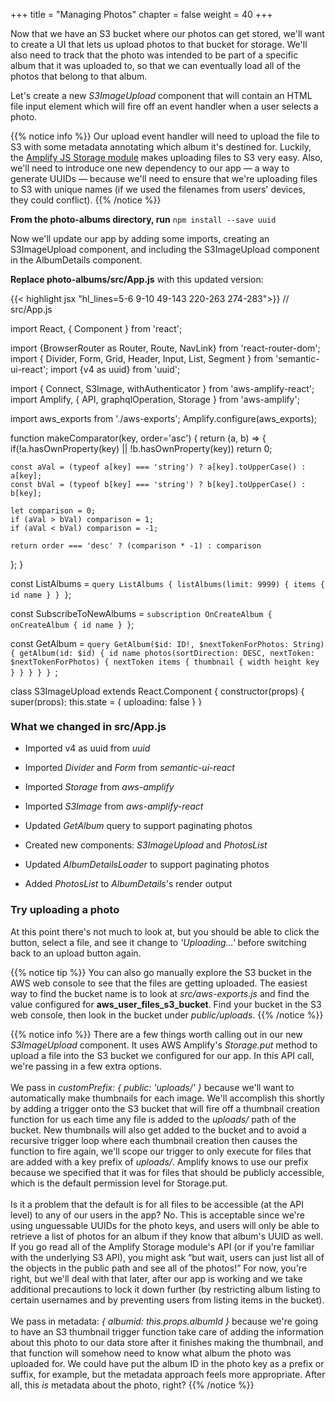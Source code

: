 +++
title = "Managing Photos"
chapter = false
weight = 40
+++

Now that we have an S3 bucket where our photos can get stored, we'll want to create a UI that lets us upload photos to that bucket for storage. We'll also need to track that the photo was intended to be part of a specific album that it was uploaded to, so that we can eventually load all of the photos that belong to that album.

Let's create a new _S3ImageUpload_ component that will contain an HTML file input element which will fire off an event handler when a user selects a photo. 

{{% notice info %}}
Our upload event handler will need to upload the file to S3 with some metadata annotating which album it's destined for. Luckily, the [Amplify JS Storage module](https://aws-amplify.github.io/amplify-js/media/storage_guide) makes uploading files to S3 very easy. Also, we'll need to introduce one new dependency to our app — a way to generate UUIDs — because we'll need to ensure that we're uploading files to S3 with unique names (if we used the filenames from users' devices, they could conflict).
{{% /notice %}}
 
**From the photo-albums directory, run** `npm install --save uuid`

Now we'll update our app by adding some imports, creating an S3ImageUpload component, and including the S3ImageUpload component in the AlbumDetails component. 

**Replace photo-albums/src/App.js** with this updated version:
<div style="height: 660px; overflow-y: scroll;">
{{< highlight jsx "hl_lines=5-6 9-10 49-143 220-263 274-283">}}
// src/App.js

import React, { Component } from 'react';

import {BrowserRouter as Router, Route, NavLink} from 'react-router-dom';
import { Divider, Form, Grid, Header, Input, List, Segment } from 'semantic-ui-react';
import {v4 as uuid} from 'uuid';

import { Connect, S3Image, withAuthenticator } from 'aws-amplify-react';
import Amplify, { API, graphqlOperation, Storage } from 'aws-amplify';

import aws_exports from './aws-exports';
Amplify.configure(aws_exports);

function makeComparator(key, order='asc') {
  return (a, b) => {
    if(!a.hasOwnProperty(key) || !b.hasOwnProperty(key)) return 0; 

    const aVal = (typeof a[key] === 'string') ? a[key].toUpperCase() : a[key];
    const bVal = (typeof b[key] === 'string') ? b[key].toUpperCase() : b[key];

    let comparison = 0;
    if (aVal > bVal) comparison = 1;
    if (aVal < bVal) comparison = -1;

    return order === 'desc' ? (comparison * -1) : comparison
  };
}


const ListAlbums = `query ListAlbums {
    listAlbums(limit: 9999) {
        items {
            id
            name
        }
    }
}`;

const SubscribeToNewAlbums = `
  subscription OnCreateAlbum {
    onCreateAlbum {
      id
      name
    }
  }
`;

const GetAlbum = `query GetAlbum($id: ID!, $nextTokenForPhotos: String) {
    getAlbum(id: $id) {
    id
    name
    photos(sortDirection: DESC, nextToken: $nextTokenForPhotos) {
      nextToken
      items {
        thumbnail {
          width
          height
          key
        }
      }
    }
  }
}
`;


class S3ImageUpload extends React.Component {
  constructor(props) {
    super(props);
    this.state = { uploading: false }
  }
  
  uploadFile = async (file) => {
    const fileName = uuid();

    const result = await Storage.put(
      fileName, 
      file, 
      {
        customPrefix: { public: 'uploads/' },
        metadata: { albumid: this.props.albumId }
      }
    );

    console.log('Uploaded file: ', result);
  }

  onChange = async (e) => {
    this.setState({uploading: true});
    
    let files = [];
    for (var i=0; i<e.target.files.length; i++) {
      files.push(e.target.files.item(i));
    }
    await Promise.all(files.map(f => this.uploadFile(f)));

    this.setState({uploading: false});
  }

  render() {
    return (
      <div>
        <Form.Button
          onClick={() => document.getElementById('add-image-file-input').click()}
          disabled={this.state.uploading}
          icon='file image outline'
          content={ this.state.uploading ? 'Uploading...' : 'Add Images' }
        />
        <input
          id='add-image-file-input'
          type="file"
          accept='image/*'
          multiple
          onChange={this.onChange}
          style={{ display: 'none' }}
        />
      </div>
    );
  }
}


class PhotosList extends React.Component {
  photoItems() {
    return this.props.photos.map(photo =>
      <S3Image 
        key={photo.thumbnail.key} 
        imgKey={photo.thumbnail.key.replace('public/', '')} 
        style={{display: 'inline-block', 'paddingRight': '5px'}}
      />
    );
  }

  render() {
    return (
      <div>
        <Divider hidden />
        {this.photoItems()}
      </div>
    );
  }
}


class NewAlbum extends Component {
  constructor(props) {
    super(props);
    this.state = {
      albumName: ''
      };
    }

  handleChange = (event) => {
    let change = {};
    change[event.target.name] = event.target.value;
    this.setState(change);
  }

  handleSubmit = async (event) => {
    event.preventDefault();
    const NewAlbum = `mutation NewAlbum($name: String!) {
      createAlbum(input: {name: $name}) {
        id
        name
      }
    }`;
    
    const result = await API.graphql(graphqlOperation(NewAlbum, { name: this.state.albumName }));
    console.info(`Created album with id ${result.data.createAlbum.id}`);
    this.setState({ albumName: '' })
  }

  render() {
    return (
      <Segment>
        <Header as='h3'>Add a new album</Header>
          <Input
          type='text'
          placeholder='New Album Name'
          icon='plus'
          iconPosition='left'
          action={{ content: 'Create', onClick: this.handleSubmit }}
          name='albumName'
          value={this.state.albumName}
          onChange={this.handleChange}
          />
        </Segment>
      )
    }
}


class AlbumsList extends React.Component {
  albumItems() {
    return this.props.albums.sort(makeComparator('name')).map(album =>
      <List.Item key={album.id}>
        <NavLink to={`/albums/${album.id}`}>{album.name}</NavLink>
      </List.Item>
    );
  }

  render() {
    return (
      <Segment>
        <Header as='h3'>My Albums</Header>
        <List divided relaxed>
          {this.albumItems()}
        </List>
      </Segment>
    );
  }
}
    

class AlbumDetailsLoader extends React.Component {
    constructor(props) {
        super(props);

        this.state = {
            nextTokenForPhotos: null,
            hasMorePhotos: true,
            album: null,
            loading: true
        }
    }

    async loadMorePhotos() {
        if (!this.state.hasMorePhotos) return;

        this.setState({ loading: true });
        const { data } = await API.graphql(graphqlOperation(GetAlbum, {id: this.props.id, nextTokenForPhotos: this.state.nextTokenForPhotos}));

        let album;
        if (this.state.album === null) {
            album = data.getAlbum;
        } else {
            album = this.state.album;
            album.photos.items = album.photos.items.concat(data.getAlbum.photos.items);
        }
        this.setState({ 
            album: album,
            loading: false,
            nextTokenForPhotos: data.getAlbum.photos.nextToken,
            hasMorePhotos: data.getAlbum.photos.nextToken !== null
        });
    }

    componentDidMount() {
        this.loadMorePhotos();
    }

    render() {
        return (
            <AlbumDetails 
                loadingPhotos={this.state.loading} 
                album={this.state.album} 
                loadMorePhotos={this.loadMorePhotos.bind(this)} 
                hasMorePhotos={this.state.hasMorePhotos} 
            />
        );
    }
}


class AlbumDetails extends Component {
    render() {
        if (!this.props.album) return 'Loading album...';
        
        return (
            <Segment>
            <Header as='h3'>{this.props.album.name}</Header>
            <S3ImageUpload albumId={this.props.album.id}/>        
            <PhotosList photos={this.props.album.photos.items} />
            {
                this.props.hasMorePhotos && 
                <Form.Button
                onClick={this.props.loadMorePhotos}
                icon='refresh'
                disabled={this.props.loadingPhotos}
                content={this.props.loadingPhotos ? 'Loading...' : 'Load more photos'}
                />
            }
            </Segment>
        )
    }
}


class AlbumsListLoader extends React.Component {
    onNewAlbum = (prevQuery, newData) => {
        // When we get data about a new album, we need to put in into an object 
        // with the same shape as the original query results, but with the new data added as well
        let updatedQuery = Object.assign({}, prevQuery);
        updatedQuery.listAlbums.items = prevQuery.listAlbums.items.concat([newData.onCreateAlbum]);
        return updatedQuery;
    }

    render() {
        return (
            <Connect 
                query={graphqlOperation(ListAlbums)}
                subscription={graphqlOperation(SubscribeToNewAlbums)} 
                onSubscriptionMsg={this.onNewAlbum}
            >
                {({ data, loading }) => {
                    if (loading) { return <div>Loading...</div>; }
                    if (!data.listAlbums) return;

                return <AlbumsList albums={data.listAlbums.items} />;
                }}
            </Connect>
        );
    }
}


class App extends Component {
  render() {
    return (
      <Router>
        <Grid padded>
          <Grid.Column>
            <Route path="/" exact component={NewAlbum}/>
            <Route path="/" exact component={AlbumsListLoader}/>

            <Route
              path="/albums/:albumId"
              render={ () => <div><NavLink to='/'>Back to Albums list</NavLink></div> }
            />
            <Route
              path="/albums/:albumId"
              render={ props => <AlbumDetailsLoader id={props.match.params.albumId}/> }
            />
          </Grid.Column>
        </Grid>
      </Router>
    );
  }
}

export default withAuthenticator(App, {includeGreetings: true});
{{< /highlight >}}
</div>

### What we changed in src/App.js
- Imported v4 as uuid from *uuid*

- Imported *Divider* and *Form* from *semantic-ui-react*

- Imported *Storage* from *aws-amplify*

- Imported *S3Image* from *aws-amplify-react*

- Updated *GetAlbum* query to support paginating photos

- Created new components: *S3ImageUpload* and *PhotosList*

- Updated *AlbumDetailsLoader* to support paginating photos

- Added *PhotosList* to *AlbumDetails*'s render output

### Try uploading a photo

At this point there's not much to look at, but you should be able to click the button, select a file, and see it change to *'Uploading…'* before switching back to an upload button again. 

{{% notice tip %}}
You can also go manually explore the S3 bucket in the AWS web console to see that the files are getting uploaded. The easiest way to find the bucket name is to look at _src/aws-exports.js_ and find the value configured for __aws_user_files_s3_bucket__. Find your bucket in the S3 web console, then look in the bucket under _public/uploads_.
{{% /notice %}}
 
{{% notice info %}}
There are a few things worth calling out in our new _S3ImageUpload_ component. It uses AWS Amplify's _Storage.put_ method to upload a file into the S3 bucket we configured for our app. In this API call, we're passing in a few extra options. 
<br/><br/>
We pass in _customPrefix: { public: 'uploads/' }_ because we'll want to automatically make thumbnails for each image. We'll accomplish this shortly by adding a trigger onto the S3 bucket that will fire off a thumbnail creation function for us each time any file is added to the _uploads/_ path of the bucket. New thumbnails will also get added to the bucket and to avoid a recursive trigger loop where each thumbnail creation then causes the function to fire again, we'll scope our trigger to only execute for files that are added with a key prefix of _uploads/_. Amplify knows to use our prefix because we specified that it was for files that should be publicly accessible, which is the default permission level for Storage.put.
<br/><br/>
Is it a problem that the default is for all files to be accessible (at the API level) to any of our users in the app? No. This is acceptable since we're using unguessable UUIDs for the photo keys, and users will only be able to retrieve a list of photos for an album if they know that album's UUID as well. If you go read all of the Amplify Storage module's API (or if you're familiar with the underlying S3 API), you might ask “but wait, users can just list all of the objects in the public path and see all of the photos!” For now, you're right, but we'll deal with that later, after our app is working and we take additional precautions to lock it down further (by restricting album listing to certain usernames and by preventing users from listing items in the bucket).
<br/><br/>
We pass in metadata: _{ albumid: this.props.albumId }_ because we're going to have an S3 thumbnail trigger function take care of adding the information about this photo to our data store after it finishes making the thumbnail, and that function will somehow need to know what album the photo was uploaded for. We could have put the album ID in the photo key as a prefix or suffix, for example, but the metadata approach feels more appropriate. After all, this *is* metadata about the photo, right?
{{% /notice %}}
